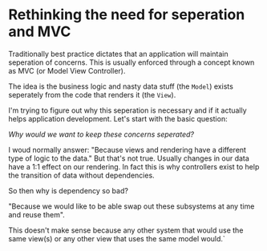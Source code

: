 # Rethinking the need for seperation and MVC

Traditionally best practice dictates that an application will
maintain seperation of concerns. This is usually enforced through
a concept known as MVC (or Model View Controller).

The idea is the business logic and nasty data stuff (the `Model`) exists seperately
from the code that renders it (the `View`).

I'm trying to figure out why this seperation is necessary and if it actually helps
application development. Let's start with the basic question:

*Why would we want to keep these concerns seperated?*

I woud normally answer: "Because views and rendering have a different type of logic to the data."
But that's not true. Usually changes in our data have a 1:1 effect on our rendering. In fact this is
why controllers exist to help the transition of data without dependencies.

So then why is dependency so bad?

"Because we would like to be able swap out these subsystems at any time and reuse them".

This doesn't make sense because any other system that would use the same view(s) or any other
view that uses the same model would.`

